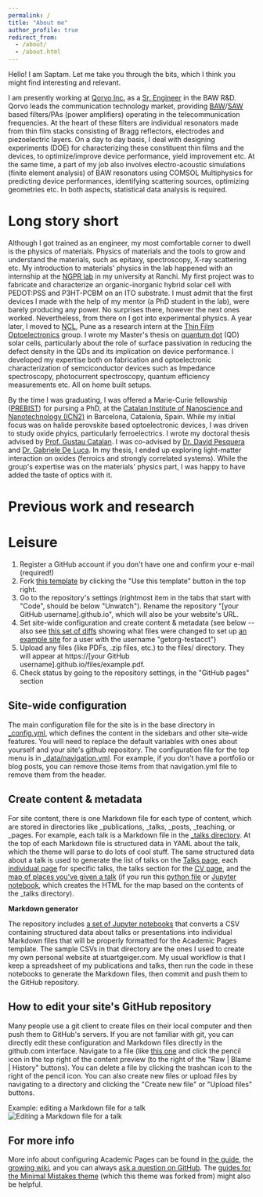 ```yaml
---
permalink: /
title: "About me"
author_profile: true
redirect_from: 
  - /about/
  - /about.html
---
```


Hello! I am Saptam. Let me take you through the bits, which I think you might find interesting and relevant.

I am presently working at [Qorvo Inc.](https://www.qorvo.com/) as a [Sr. Engineer](https://www.linkedin.com/in/saptamg/) in the BAW R&D. Qorvo leads the communication technology market, providing [BAW](https://en.wikipedia.org/wiki/Thin-film_bulk_acoustic_resonator)/[SAW](https://en.wikipedia.org/wiki/Surface_acoustic_wave) based filters/PAs (power amplifiers) operating in the telecommunication frequencies. At the heart of these filters are individual resonators made from thin film stacks consisting of Bragg reflectors, electrodes and piezoelectric layers. On a day to day basis, I deal with designing experiments (DOE) for characterizing these constituent thin films and the devices, to optimize/improve device performance, yield improvement etc. At the same time, a part of my job also involves electro-acoustic simulations (finite element analysis) of BAW resonators using COMSOL Multiphysics for predicting device performances, identifying scattering sources, optimizing geometries etc. In both aspects, statistical data analysis is required. 


Long story short
======
Although I got trained as an engineer, my most comfortable corner to dwell is the physics of materials. Physics of materials and the tools to grow and understand the materials, such as epitaxy, spectroscopy, X-ray scattering etc. My introduction to materials' physics in the lab happened with an internship at the [NGPR lab](https://www.ngprlab.com/) in my university at Ranchi. My first project was to fabricate and characterize an organic-inorganic hybrid solar cell with PEDOT:PSS and P3HT-PCBM on an ITO substrate. I must admit that the first devices I made with the help of my mentor (a PhD student in the lab), were barely producing any power. No surprises there, however the next ones worked. Nevertheless, from there on I got into experimental physics. A year later, I moved to [NCL](https://www.ncl-india.org/), Pune as a research intern at the [Thin Film Optoelectronics](http://academic.ncl.res.in/ak.rath/home) group. I wrote my Master's thesis on [quantum dot](https://en.wikipedia.org/wiki/Quantum_dot) (QD) solar cells, particularly about the role of surface passivation in reducing the defect density in the QDs and its implication on device performance. I developed my expertise both on fabrication and optoelectronic characterization of semciconductor devices such as Impedance spectroscopy, photocurrent spectroscopy, quantum efficiency measurements etc. All on home built setups.

By the time I was graduating, I was offered a Marie-Curie fellowship ([PREBIST](https://bist.eu/education/prebist/prebist-fellows/)) for pursing a PhD, at the [Catalan Institute of Nanoscience and Nanotechnology (ICN2)](https://icn2.cat/en/) in Barcelona, Catalonia, Spain. While my initial focus was on halide perovskite based optoelectronic devices, I was driven to study oxide phyics, particularly ferroelectrics. I wrote my doctoral thesis advised by [Prof. Gustau Catalan](https://scholar.google.com/citations?user=74q4GjoAAAAJ&hl=en). I was co-advised by [Dr. David Pesquera](https://scholar.google.com/citations?hl=en&user=veKFcyAAAAAJ&view_op=list_works) and [Dr. Gabriele De Luca](https://scholar.google.com/citations?hl=en&user=Ah90rggAAAAJ&view_op=list_works). In my thesis, I ended up exploring light-matter interaction on oxides (ferroics and strongly correlated systems). While the group's expertise was on the materials' physics part, I was happy to have added the taste of optics with it.      

Previous work and research
======





Leisure
======
1. Register a GitHub account if you don't have one and confirm your e-mail (required!)
1. Fork [this template](https://github.com/academicpages/academicpages.github.io) by clicking the "Use this template" button in the top right. 
1. Go to the repository's settings (rightmost item in the tabs that start with "Code", should be below "Unwatch"). Rename the repository "[your GitHub username].github.io", which will also be your website's URL.
1. Set site-wide configuration and create content & metadata (see below -- also see [this set of diffs](http://archive.is/3TPas) showing what files were changed to set up [an example site](https://getorg-testacct.github.io) for a user with the username "getorg-testacct")
1. Upload any files (like PDFs, .zip files, etc.) to the files/ directory. They will appear at https://[your GitHub username].github.io/files/example.pdf.  
1. Check status by going to the repository settings, in the "GitHub pages" section

Site-wide configuration
------
The main configuration file for the site is in the base directory in [_config.yml](https://github.com/academicpages/academicpages.github.io/blob/master/_config.yml), which defines the content in the sidebars and other site-wide features. You will need to replace the default variables with ones about yourself and your site's github repository. The configuration file for the top menu is in [_data/navigation.yml](https://github.com/academicpages/academicpages.github.io/blob/master/_data/navigation.yml). For example, if you don't have a portfolio or blog posts, you can remove those items from that navigation.yml file to remove them from the header. 

Create content & metadata
------
For site content, there is one Markdown file for each type of content, which are stored in directories like _publications, _talks, _posts, _teaching, or _pages. For example, each talk is a Markdown file in the [_talks directory](https://github.com/academicpages/academicpages.github.io/tree/master/_talks). At the top of each Markdown file is structured data in YAML about the talk, which the theme will parse to do lots of cool stuff. The same structured data about a talk is used to generate the list of talks on the [Talks page](https://academicpages.github.io/talks), each [individual page](https://academicpages.github.io/talks/2012-03-01-talk-1) for specific talks, the talks section for the [CV page](https://academicpages.github.io/cv), and the [map of places you've given a talk](https://academicpages.github.io/talkmap.html) (if you run this [python file](https://github.com/academicpages/academicpages.github.io/blob/master/talkmap.py) or [Jupyter notebook](https://github.com/academicpages/academicpages.github.io/blob/master/talkmap.ipynb), which creates the HTML for the map based on the contents of the _talks directory).

**Markdown generator**

The repository includes [a set of Jupyter notebooks](https://github.com/academicpages/academicpages.github.io/tree/master/markdown_generator
) that converts a CSV containing structured data about talks or presentations into individual Markdown files that will be properly formatted for the Academic Pages template. The sample CSVs in that directory are the ones I used to create my own personal website at stuartgeiger.com. My usual workflow is that I keep a spreadsheet of my publications and talks, then run the code in these notebooks to generate the Markdown files, then commit and push them to the GitHub repository.

How to edit your site's GitHub repository
------
Many people use a git client to create files on their local computer and then push them to GitHub's servers. If you are not familiar with git, you can directly edit these configuration and Markdown files directly in the github.com interface. Navigate to a file (like [this one](https://github.com/academicpages/academicpages.github.io/blob/master/_talks/2012-03-01-talk-1.md) and click the pencil icon in the top right of the content preview (to the right of the "Raw | Blame | History" buttons). You can delete a file by clicking the trashcan icon to the right of the pencil icon. You can also create new files or upload files by navigating to a directory and clicking the "Create new file" or "Upload files" buttons. 

Example: editing a Markdown file for a talk
![Editing a Markdown file for a talk](/images/editing-talk.png)

For more info
------
More info about configuring Academic Pages can be found in [the guide](https://academicpages.github.io/markdown/), the [growing wiki](https://github.com/academicpages/academicpages.github.io/wiki), and you can always [ask a question on GitHub](https://github.com/academicpages/academicpages.github.io/discussions). The [guides for the Minimal Mistakes theme](https://mmistakes.github.io/minimal-mistakes/docs/configuration/) (which this theme was forked from) might also be helpful.
